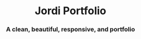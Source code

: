 <p align="center"> 
</p>

<h1 align="center"> Jordi Portfolio </h1> 
<h3 align="center"> A clean, beautiful, responsive, and portfolio <br /> </h3>
